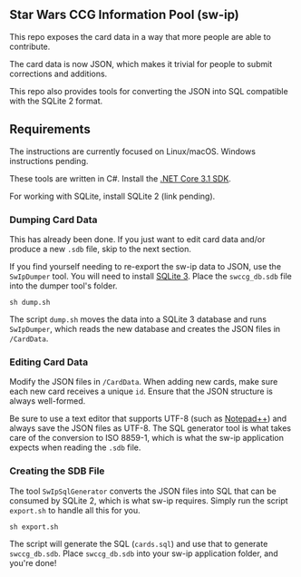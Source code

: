 ## Star Wars CCG Information Pool (sw-ip)

This repo exposes the card data in a way that more people are able to contribute.

The card data is now JSON, which makes it trivial for people to submit corrections and additions.

This repo also provides tools for converting the JSON into SQL compatible with the SQLite 2 format.

## Requirements

The instructions are currently focused on Linux/macOS. Windows instructions pending.

These tools are written in C#. Install the [.NET Core 3.1 SDK](https://dotnet.microsoft.com/download).

For working with SQLite, install SQLite 2 (link pending).

### Dumping Card Data

This has already been done. If you just want to edit card data and/or produce a new `.sdb` file, skip to the next section.

If you find yourself needing to re-export the sw-ip data to JSON, use the `SwIpDumper` tool. You will need to install [SQLite 3](https://www.sqlite.org/download.html). Place the `swccg_db.sdb` file into the dumper tool's folder.

    sh dump.sh

The script `dump.sh` moves the data into a SQLite 3 database and runs `SwIpDumper`, which reads the new database and creates the JSON files in `/CardData`.

### Editing Card Data

Modify the JSON files in `/CardData`. When adding new cards, make sure each new card receives a unique `id`. Ensure that the JSON structure is always well-formed.

Be sure to use a text editor that supports UTF-8 (such as [Notepad++](https://notepad-plus-plus.org/)) and always save the JSON files as UTF-8. The SQL generator tool is what takes care of the conversion to ISO 8859-1, which is what the sw-ip application expects when reading the `.sdb` file.

### Creating the SDB File

The tool `SwIpSqlGenerator` converts the JSON files into SQL that can be consumed by SQLite 2, which is what sw-ip requires. Simply run the script `export.sh` to handle all this for you.

    sh export.sh

The script will generate the SQL (`cards.sql`) and use that to generate `swccg_db.sdb`. Place `swccg_db.sdb` into your sw-ip application folder, and you're done!

